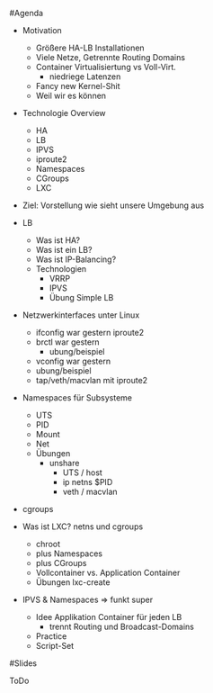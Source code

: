#Agenda

 * Motivation
   * Größere HA-LB Installationen
   * Viele Netze, Getrennte Routing Domains
   * Container Virtualisiertung vs Voll-Virt.
     * niedriege Latenzen
   * Fancy new Kernel-Shit
   * Weil wir es können

 * Technologie Overview
   * HA
   * LB
   * IPVS
   * iproute2
   * Namespaces
   * CGroups
   * LXC

 * Ziel: Vorstellung wie sieht unsere Umgebung aus

 * LB
   * Was ist HA?
   * Was ist ein LB?
   * Was ist IP-Balancing?
   * Technologien
     * VRRP
     * IPVS
     * Übung Simple LB

 * Netzwerkinterfaces unter Linux
   * ifconfig war gestern iproute2
   * brctl war gestern
     * ubung/beispiel
    * vconfig war gestern
     * ubung/beispiel
    * tap/veth/macvlan mit iproute2

 * Namespaces für Subsysteme
   * UTS
   * PID
   * Mount
   * Net
   * Übungen
     * unshare
       * UTS / host
       * ip netns $PID
       * veth / macvlan

 * cgroups

 * Was ist LXC? netns und cgroups
   * chroot
   * plus Namespaces
   * plus CGroups
   * Vollcontainer vs. Application Container
   * Übungen lxc-create

 * IPVS & Namespaces => funkt super
   * Idee Applikation Container für jeden LB
     * trennt Routing und Broadcast-Domains
   * Practice
   * Script-Set

#Slides

ToDo

